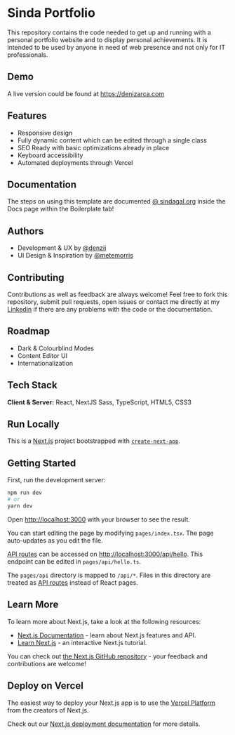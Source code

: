 
# Sinda Portfolio

This repository contains the code needed to get up and running with a personal portfolio website and to display personal achievements. It is intended to be used by anyone in need of web presence and not only for IT professionals. 


## Demo

A live version could be found at https://denizarca.com


## Features

- Responsive design
- Fully dynamic content which can be edited through a single class
- SEO Ready with basic optimizations already in place
- Keyboard accessibility
- Automated deployments through Vercel


## Documentation

The steps on using this template are documented
[@ sindagal.org](https://sindagal.org/Docs) inside the Docs page within the Boilerplate tab!

## Authors

- Development & UX by [@denzii](https://github.com/denzii)
- UI Design & Inspiration by [@metemorris](https://github.com/metemorris)

## Contributing

Contributions as well as feedback are always welcome! Feel free to fork this repository, submit pull requests, open issues or contact me directly at my 
[Linkedin](https://www.linkedin.com/in/denizarca/) if there are any problems with the code or the documentation.
## Roadmap

- Dark & Colourblind Modes
- Content Editor UI
- Internationalization 

## Tech Stack

**Client & Server:** React, NextJS Sass, TypeScript, HTML5, CSS3


## Run Locally


This is a [Next.js](https://nextjs.org/) project bootstrapped with [`create-next-app`](https://github.com/vercel/next.js/tree/canary/packages/create-next-app).

## Getting Started

First, run the development server:

```bash
npm run dev
# or
yarn dev
```

Open [http://localhost:3000](http://localhost:3000) with your browser to see the result.

You can start editing the page by modifying `pages/index.tsx`. The page auto-updates as you edit the file.

[API routes](https://nextjs.org/docs/api-routes/introduction) can be accessed on [http://localhost:3000/api/hello](http://localhost:3000/api/hello). This endpoint can be edited in `pages/api/hello.ts`.

The `pages/api` directory is mapped to `/api/*`. Files in this directory are treated as [API routes](https://nextjs.org/docs/api-routes/introduction) instead of React pages.

## Learn More

To learn more about Next.js, take a look at the following resources:

- [Next.js Documentation](https://nextjs.org/docs) - learn about Next.js features and API.
- [Learn Next.js](https://nextjs.org/learn) - an interactive Next.js tutorial.

You can check out [the Next.js GitHub repository](https://github.com/vercel/next.js/) - your feedback and contributions are welcome!

## Deploy on Vercel

The easiest way to deploy your Next.js app is to use the [Vercel Platform](https://vercel.com/new?utm_medium=default-template&filter=next.js&utm_source=create-next-app&utm_campaign=create-next-app-readme) from the creators of Next.js.

Check out our [Next.js deployment documentation](https://nextjs.org/docs/deployment) for more details.
